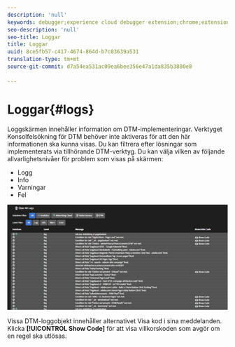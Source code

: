 ```yaml
---
description: 'null'
keywords: debugger;experience cloud debugger extension;chrome;extension;logs
seo-description: 'null'
seo-title: Loggar
title: Loggar
uuid: 8ce5fb57-c417-4674-864d-b7c03639a531
translation-type: tm+mt
source-git-commit: d7a54ea531ac09ea6bee356e47a1da835b3880e8

---
```



# Loggar{#logs}

Loggskärmen innehåller information om DTM-implementeringar. Verktyget Konsolfelsökning för DTM behöver inte aktiveras för att den här informationen ska kunna visas. Du kan filtrera efter lösningar som implementerats via tillhörande DTM-verktyg. Du kan välja vilken av följande allvarlighetsnivåer för problem som visas på skärmen:

* Logg
* Info
* Varningar
* Fel

![](assets/logs.jpg)

Vissa DTM-loggobjekt innehåller alternativet Visa kod i sina meddelanden. Klicka **[!UICONTROL Show Code]** för att visa villkorskoden som avgör om en regel ska utlösas.
